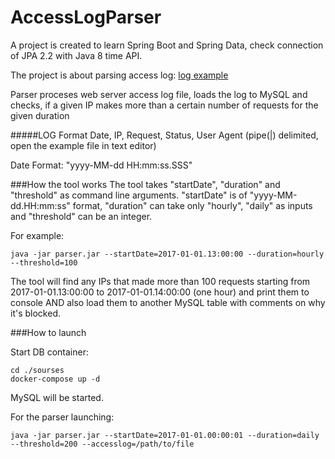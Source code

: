 # AccessLogParser

A project is created to learn Spring Boot and Spring Data, check connection of JPA 2.2 with Java 8 time API.

The project is about parsing access log: [log example](https://drive.google.com/file/d/1fnHvWaZb0LJQnMmugAMLaHcsPIADjbB_/view?usp=sharing)

Parser proceses web server access log file, loads the log to MySQL and checks,
 if a given IP makes more than a certain number of requests for the given duration

#####LOG Format
Date, IP, Request, Status, User Agent (pipe(|) delimited, open the example file in text editor)

Date Format: "yyyy-MM-dd HH:mm:ss.SSS"

###How the tool works
The tool takes "startDate", "duration" and "threshold" as command line arguments. "startDate" is of "yyyy-MM-dd.HH:mm:ss" format, 
"duration" can take only "hourly", "daily" as inputs and "threshold" can be an integer.

For example:

`java -jar parser.jar --startDate=2017-01-01.13:00:00 --duration=hourly --threshold=100`

The tool will find any IPs that made more than 100 requests starting from 2017-01-01.13:00:00 to 2017-01-01.14:00:00 (one hour) 
and print them to console AND also load them to another MySQL table with comments on why it's blocked.

###How to launch

Start DB container:
```
cd ./sourses
docker-compose up -d
```

MySQL will be started.


For the parser launching:

`java -jar parser.jar --startDate=2017-01-01.00:00:01 --duration=daily --threshold=200 --accesslog=/path/to/file`

